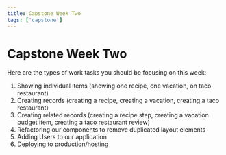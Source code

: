 ```yaml
---
title: Capstone Week Two
tags: ['capstone']
---
```


# Capstone Week Two

Here are the types of work tasks you should be focusing on this week:

1. Showing individual items (showing one recipe, one vacation, on taco restaurant)
1. Creating records (creating a recipe, creating a vacation, creating a taco restaurant)
1. Creating related records (creating a recipe step, creating a vacation budget item, creating a taco restaurant review)
1. Refactoring our components to remove duplicated layout elements
1. Adding Users to our application
1. Deploying to production/hosting
